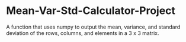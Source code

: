 # Mean-Var-Std-Calculator-Project
A function that uses numpy to output the mean, variance, and standard deviation of the rows, columns, and elements in a 3 x 3 matrix.
